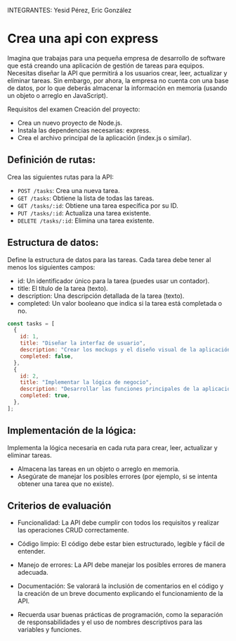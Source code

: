 INTEGRANTES: Yesid Pérez, Eric González 

# Crea una api con express

Imagina que trabajas para una pequeña empresa de desarrollo de software que está creando una aplicación de gestión de tareas para equipos. Necesitas diseñar la API que permitirá a los usuarios crear, leer, actualizar y eliminar tareas. Sin embargo, por ahora, la empresa no cuenta con una base de datos, por lo que deberás almacenar la información en memoria (usando un objeto o arreglo en JavaScript).

Requisitos del examen
Creación del proyecto:

- Crea un nuevo proyecto de Node.js.
- Instala las dependencias necesarias: express.
- Crea el archivo principal de la aplicación (index.js o similar).

## Definición de rutas:

Crea las siguientes rutas para la API:
- `POST /tasks`: Crea una nueva tarea.
- `GET /tasks`: Obtiene la lista de todas las tareas.
- `GET /tasks/:id`: Obtiene una tarea específica por su ID.
- `PUT /tasks/:id`: Actualiza una tarea existente.
- `DELETE /tasks/:id`: Elimina una tarea existente.


## Estructura de datos:

Define la estructura de datos para las tareas. Cada tarea debe tener al menos los siguientes campos:
- id: Un identificador único para la tarea (puedes usar un contador).
- title: El título de la tarea (texto).
- description: Una descripción detallada de la tarea (texto).
- completed: Un valor booleano que indica si la tarea está completada o no.


```js
const tasks = [
  {
    id: 1,
    title: "Diseñar la interfaz de usuario",
    description: "Crear los mockups y el diseño visual de la aplicación",
    completed: false,
  },
  {
    id: 2,
    title: "Implementar la lógica de negocio",
    description: "Desarrollar las funciones principales de la aplicación",
    completed: true,
  },
];
```
## Implementación de la lógica:

Implementa la lógica necesaria en cada ruta para crear, leer, actualizar y eliminar tareas.
- Almacena las tareas en un objeto o arreglo en memoria.
- Asegúrate de manejar los posibles errores (por ejemplo, si se intenta obtener una tarea que no existe).

## Criterios de evaluación

- Funcionalidad: La API debe cumplir con todos los requisitos y realizar las operaciones CRUD correctamente.

- Código limpio: El código debe estar bien estructurado, legible y fácil de entender.

- Manejo de errores: La API debe manejar los posibles errores de manera adecuada.

- Documentación: Se valorará la inclusión de comentarios en el código y la creación de un breve documento explicando el funcionamiento de la API.

- Recuerda usar buenas prácticas de programación, como la separación de responsabilidades y el uso de nombres descriptivos para las variables y funciones.